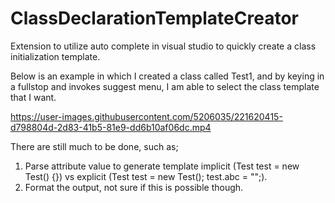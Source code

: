 # ClassDeclarationTemplateCreator
Extension to utilize auto complete in visual studio to quickly create a class initialization template.

Below is an example in which I created a class called Test1, and by keying in a fullstop and invokes suggest menu, I am able to select the class template that I want.

https://user-images.githubusercontent.com/5206035/221620415-d798804d-2d83-41b5-81e9-dd6b10af06dc.mp4



There are still much to be done, such as;
1. Parse attribute value to generate template implicit (Test test = new Test() {}) vs explicit (Test test = new Test(); test.abc = "";).
2. Format the output, not sure if this is possible though.
